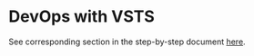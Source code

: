 # DevOps with VSTS

See corresponding section in the step-by-step document [here](../Sitecore%20on%20Azure%20PaaS%20services%20-%20Hands-on%20Lab.pdf).